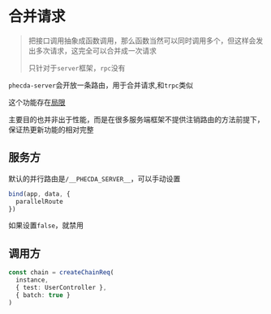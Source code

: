 # 合并请求
> 把接口调用抽象成函数调用，那么函数当然可以同时调用多个，但这样会发出多次请求，这完全可以合并成一次请求
>
> 只针对于`server`框架，`rpc`没有


`phecda-server`会开放一条路由，用于合并请求,和`trpc`类似

这个功能存在[局限](./limit.md#只支持-json-格式的上传返回)

主要目的也并非出于性能，而是在很多服务端框架不提供注销路由的方法前提下，保证热更新功能的相对完整



## 服务方
默认的并行路由是`/__PHECDA_SERVER__`，可以手动设置
```ts
bind(app, data, {
  parallelRoute
})
```
如果设置`false`，就禁用

## 调用方

```ts
const chain = createChainReq(
  instance,
  { test: UserController },
  { batch: true }
)
```

